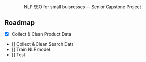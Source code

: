   <h1 align="center"></h2>

  <p align="center">
    NLP SEO for small buisnesses -- Senior Capstone Project
</p>


## Roadmap
- [x] Collect & Clean Product Data
- [] Collect & Clean Search Data
- [] Train NLP model
- [] Test

